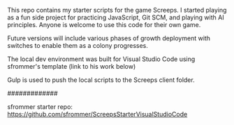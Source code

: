 This repo contains my starter scripts for the game Screeps.
I started playing as a fun side project for practicing JavaScript, Git SCM, and playing with AI principles. 
Anyone is welcome to use this code for their own game.

Future versions will include various phases of growth deployment with switches to enable them as a colony progresses. 

The local dev environment was built for Visual Studio Code using sfrommer's template (link to his work below)

Gulp is used to push the local scripts to the Screeps client folder. 

#############

sfrommer starter repo: https://github.com/sfrommer/ScreepsStarterVisualStudioCode
